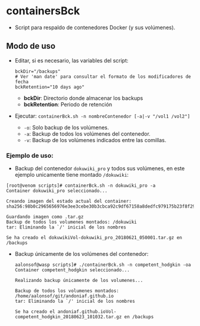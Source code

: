 # containersBck

- Script para respaldo de contenedores Docker (y sus volúmenes).

## Modo de uso
- Editar, si es necesario, las variables del script:
  ```
  bckDir="/backups"
  # Ver 'man date' para consultar el formato de los modificadores de fecha
  bckRetention="10 days ago"
  ```
  - **bckDir**: Directorio donde almacenar los backups
  - **bckRetention**: Periodo de retención


- Ejecutar: ```containerBck.sh -n nombreContenedor [-a|-v "/vol1 /vol2"]```
  - `-o`: Solo backup de los volúmenes.
  - `-a`: Backup de todos los volúmenes del contenedor.
  - `-v`: Backup de los volúmenes indicados entre las comillas.



### Ejemplo de uso:

 - Backup del contenedor `dokuwiki_pro` y todos sus volúmenes, en este ejemplo unicamente tiene montado `/dokuwiki`:
  ```
  [root@venom scripts]# containerBck.sh -n dokuwiki_pro -a
  Container dokuwiki_pro seleccionado...

  Creando imagen del estado actual del container:
  sha256:98b0c2965656976e3ee3cebe30b3cbca92c9df67158a8dedfc979175b23f8f29

  Guardando imagen como .tar.gz
  Backup de todos los volumenes montados: /dokuwiki
  tar: Eliminando la `/' inicial de los nombres

  Se ha creado el dokuwikiVol-dokuwiki_pro_20180621_050001.tar.gz en /backups
  ```

- Backup únicamente de los volúmenes del contenedor:
  ```
  aalonsof@wasp scripts]# ./containerBck.sh -n competent_hodgkin -oa                   
  Container competent_hodgkin seleccionado...

  Realizando backup únicamente de los volumenes...

  Backup de todos los volumenes montados: /home/aalonsof/git/andoniaf.github.io
  tar: Eliminando la `/' inicial de los nombres

  Se ha creado el andoniaf.github.ioVol-competent_hodgkin_20180623_101032.tar.gz en /backups
  ```
